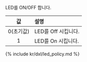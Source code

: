 LED를 ON/OFF 합니다.

| 값        | 설명                |
| :-------: | :------------------ |
| 0(초기값) | LED를 Off 시킵니다. |
| 1         | LED를 On 시킵니다.  |

{% include kr/dxl/led_policy.md %}
